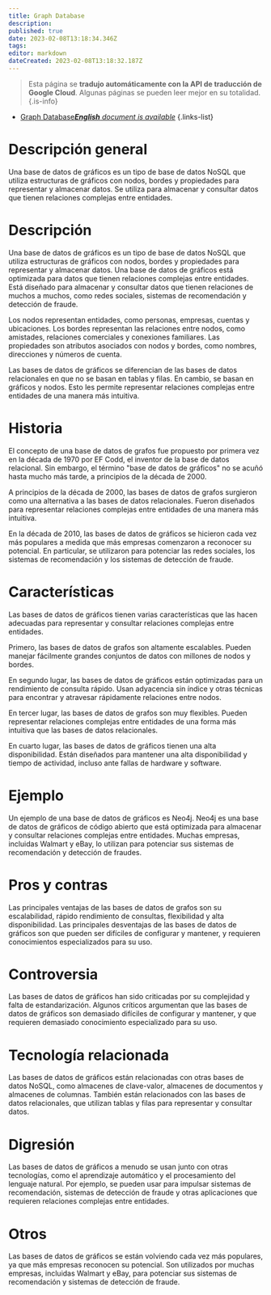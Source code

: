 ```yaml
---
title: Graph Database
description: 
published: true
date: 2023-02-08T13:18:34.346Z
tags: 
editor: markdown
dateCreated: 2023-02-08T13:18:32.187Z
---
```


> Esta página se **tradujo automáticamente con la API de traducción de Google Cloud**.
Algunas páginas se pueden leer mejor en su totalidad.{.is-info}



- [Graph Database***English** document is available*](/en/Knowledge-base/Dictionary/graph-database)
{.links-list}


# Descripción general
Una base de datos de gráficos es un tipo de base de datos NoSQL que utiliza estructuras de gráficos con nodos, bordes y propiedades para representar y almacenar datos. Se utiliza para almacenar y consultar datos que tienen relaciones complejas entre entidades.

# Descripción
Una base de datos de gráficos es un tipo de base de datos NoSQL que utiliza estructuras de gráficos con nodos, bordes y propiedades para representar y almacenar datos. Una base de datos de gráficos está optimizada para datos que tienen relaciones complejas entre entidades. Está diseñado para almacenar y consultar datos que tienen relaciones de muchos a muchos, como redes sociales, sistemas de recomendación y detección de fraude.

Los nodos representan entidades, como personas, empresas, cuentas y ubicaciones. Los bordes representan las relaciones entre nodos, como amistades, relaciones comerciales y conexiones familiares. Las propiedades son atributos asociados con nodos y bordes, como nombres, direcciones y números de cuenta.

Las bases de datos de gráficos se diferencian de las bases de datos relacionales en que no se basan en tablas y filas. En cambio, se basan en gráficos y nodos. Esto les permite representar relaciones complejas entre entidades de una manera más intuitiva.

# Historia
El concepto de una base de datos de grafos fue propuesto por primera vez en la década de 1970 por EF Codd, el inventor de la base de datos relacional. Sin embargo, el término "base de datos de gráficos" no se acuñó hasta mucho más tarde, a principios de la década de 2000.

A principios de la década de 2000, las bases de datos de grafos surgieron como una alternativa a las bases de datos relacionales. Fueron diseñados para representar relaciones complejas entre entidades de una manera más intuitiva.

En la década de 2010, las bases de datos de gráficos se hicieron cada vez más populares a medida que más empresas comenzaron a reconocer su potencial. En particular, se utilizaron para potenciar las redes sociales, los sistemas de recomendación y los sistemas de detección de fraude.

# Características
Las bases de datos de gráficos tienen varias características que las hacen adecuadas para representar y consultar relaciones complejas entre entidades.

Primero, las bases de datos de grafos son altamente escalables. Pueden manejar fácilmente grandes conjuntos de datos con millones de nodos y bordes.

En segundo lugar, las bases de datos de gráficos están optimizadas para un rendimiento de consulta rápido. Usan adyacencia sin índice y otras técnicas para encontrar y atravesar rápidamente relaciones entre nodos.

En tercer lugar, las bases de datos de grafos son muy flexibles. Pueden representar relaciones complejas entre entidades de una forma más intuitiva que las bases de datos relacionales.

En cuarto lugar, las bases de datos de gráficos tienen una alta disponibilidad. Están diseñados para mantener una alta disponibilidad y tiempo de actividad, incluso ante fallas de hardware y software.

# Ejemplo
Un ejemplo de una base de datos de gráficos es Neo4j. Neo4j es una base de datos de gráficos de código abierto que está optimizada para almacenar y consultar relaciones complejas entre entidades. Muchas empresas, incluidas Walmart y eBay, lo utilizan para potenciar sus sistemas de recomendación y detección de fraudes.

# Pros y contras
Las principales ventajas de las bases de datos de grafos son su escalabilidad, rápido rendimiento de consultas, flexibilidad y alta disponibilidad. Las principales desventajas de las bases de datos de gráficos son que pueden ser difíciles de configurar y mantener, y requieren conocimientos especializados para su uso.

# Controversia
Las bases de datos de gráficos han sido criticadas por su complejidad y falta de estandarización. Algunos críticos argumentan que las bases de datos de gráficos son demasiado difíciles de configurar y mantener, y que requieren demasiado conocimiento especializado para su uso.

# Tecnología relacionada
Las bases de datos de gráficos están relacionadas con otras bases de datos NoSQL, como almacenes de clave-valor, almacenes de documentos y almacenes de columnas. También están relacionados con las bases de datos relacionales, que utilizan tablas y filas para representar y consultar datos.

# Digresión
Las bases de datos de gráficos a menudo se usan junto con otras tecnologías, como el aprendizaje automático y el procesamiento del lenguaje natural. Por ejemplo, se pueden usar para impulsar sistemas de recomendación, sistemas de detección de fraude y otras aplicaciones que requieren relaciones complejas entre entidades.

# Otros
Las bases de datos de gráficos se están volviendo cada vez más populares, ya que más empresas reconocen su potencial. Son utilizados por muchas empresas, incluidas Walmart y eBay, para potenciar sus sistemas de recomendación y sistemas de detección de fraude.